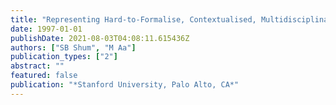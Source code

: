 ```yaml
---
title: "Representing Hard-to-Formalise, Contextualised, Multidisciplinary, Organisational Knowledge. Paper read at"
date: 1997-01-01
publishDate: 2021-08-03T04:08:11.615436Z
authors: ["SB Shum", "M Aa"]
publication_types: ["2"]
abstract: ""
featured: false
publication: "*Stanford University, Palo Alto, CA*"
---
```


